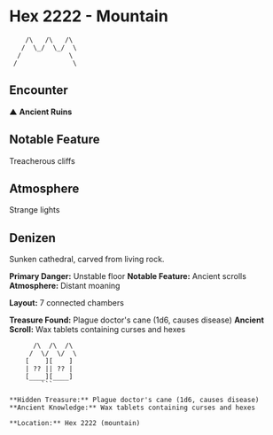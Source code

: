 # Hex 2222 - Mountain
```
    /\   /\   /\
   /  \_/  \_/  \
  /            \
 /              \
```

## Encounter

▲ **Ancient Ruins**

## Notable Feature

Treacherous cliffs

## Atmosphere

Strange lights

## Denizen

Sunken cathedral, carved from living rock.

**Primary Danger:** Unstable floor
**Notable Feature:** Ancient scrolls
**Atmosphere:** Distant moaning

**Layout:** 7 connected chambers

**Treasure Found:** Plague doctor's cane (1d6, causes disease)
**Ancient Scroll:** Wax tablets containing curses and hexes


```
      /\  /\  /\
     /  \/  \/  \
    [    ][    ]
    | ?? || ?? |
    [____][____]
        ```

**Hidden Treasure:** Plague doctor's cane (1d6, causes disease)
**Ancient Knowledge:** Wax tablets containing curses and hexes

**Location:** Hex 2222 (mountain)
